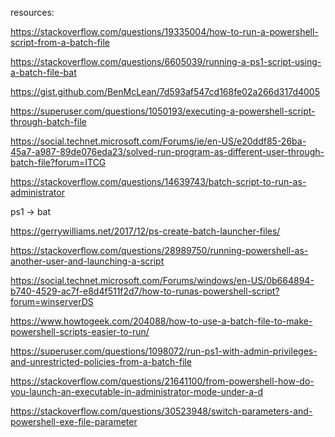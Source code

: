 resources:

https://stackoverflow.com/questions/19335004/how-to-run-a-powershell-script-from-a-batch-file

https://stackoverflow.com/questions/6605039/running-a-ps1-script-using-a-batch-file-bat

https://gist.github.com/BenMcLean/7d593af547cd168fe02a266d317d4005

https://superuser.com/questions/1050193/executing-a-powershell-script-through-batch-file

https://social.technet.microsoft.com/Forums/ie/en-US/e20ddf85-26ba-45a7-a987-89de076eda23/solved-run-program-as-different-user-through-batch-file?forum=ITCG

https://stackoverflow.com/questions/14639743/batch-script-to-run-as-administrator


ps1 -> bat

https://gerrywilliams.net/2017/12/ps-create-batch-launcher-files/

https://stackoverflow.com/questions/28989750/running-powershell-as-another-user-and-launching-a-script

https://social.technet.microsoft.com/Forums/windows/en-US/0b664894-b740-4529-ac7f-e8d4f511f2d7/how-to-runas-powershell-script?forum=winserverDS

https://www.howtogeek.com/204088/how-to-use-a-batch-file-to-make-powershell-scripts-easier-to-run/

https://superuser.com/questions/1098072/run-ps1-with-admin-privileges-and-unrestricted-policies-from-a-batch-file

https://stackoverflow.com/questions/21641100/from-powershell-how-do-you-launch-an-executable-in-administrator-mode-under-a-d

https://stackoverflow.com/questions/30523948/switch-parameters-and-powershell-exe-file-parameter
